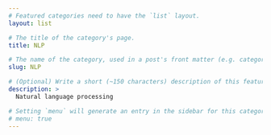 ```yaml
---
# Featured categories need to have the `list` layout.
layout: list

# The title of the category's page.
title: NLP

# The name of the category, used in a post's front matter (e.g. category: <slug>).
slug: NLP

# (Optional) Write a short (~150 characters) description of this featured category.
description: >
  Natural language processing

# Setting `menu` will generate an entry in the sidebar for this category.
# menu: true
---
```

